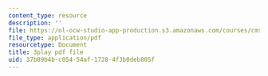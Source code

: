 ```yaml
---
content_type: resource
description: ''
file: https://ol-ocw-studio-app-production.s3.amazonaws.com/courses/cms-608-game-design-spring-2014/37b89b4bc05454af17284f3b0deb805f_1506653.pdf
file_type: application/pdf
resourcetype: Document
title: 3play pdf file
uid: 37b89b4b-c054-54af-1728-4f3b0deb805f
---
```

